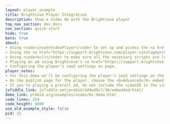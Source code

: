 ```yaml
---
layout: player_example
title: Brightcove Player Integration
description: Show a Video Ad with the Brightcove player
top_nav_section: dev_docs
nav_section: quick-start
hide: true
beta: true
about:
- Using <code>invokeVideoPlayer</code> to set up and access the <a href="https://support.brightcove.com/getting-started-brightcove-player">Brightcove Player</a> instance.
- Using the <a href="https://support.brightcove.com/player-catalog#getVideo">catalog API</a> to load a media file dynamically.
- Using <code>bc()</code> to make sure all the necessary scripts are loaded before playing an ad.
- Playing an ad using Brightcove's <a href="https://support.brightcove.com/advertising-ima3-plugin">ima3 plugin</a>.
- Configuring the player's ima3 settings on page.
player_notes:
- For this demo we'll be configuring the player's ima3 settings on the page instead of in Video Cloud. Make sure you load the ima3 script and CSS file in addition to your player script.
- On the publish page for the player, choose the <b>Advanced</b> embed code (not <b>Standard</b>).
- If you're playing a preroll ad, do not include the videoID in the video element.
jsfiddle_link: jsfiddle.net/prebid/dd4wd8z7/36/embedded/html/
demo_link: prebid.org/examples/video/bc-demo.html
code_lines: 154
code_height: 4600
use_old_example_style: false
pid: 32
---
```

